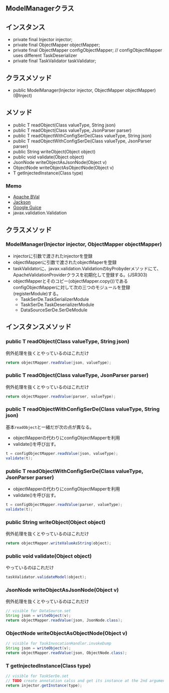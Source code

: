 ## ModelManagerクラス

## インスタンス

* private final Injector injector;
* private final ObjectMapper objectMapper;
* private final ObjectMapper configObjectMapper;  // configObjectMapper uses different TaskDeserializer
* private final TaskValidator taskValidator;

## クラスメソッド

* public ModelManager(Injector injector, ObjectMapper objectMapper) (@Inject)

## メソッド

* public <T> T readObject(Class<T> valueType, String json)
* public <T> T readObject(Class<T> valueType, JsonParser parser)
* public <T> T readObjectWithConfigSerDe(Class<T> valueType, String json)
* public <T> T readObjectWithConfigSerDe(Class<T> valueType, JsonParser parser)
* public String writeObject(Object object)
* public void validate(Object object)
* JsonNode writeObjectAsJsonNode(Object v)
* ObjectNode writeObjectAsObjectNode(Object v)
* <T> T getInjectedInstance(Class<T> type)


### Memo

* [Apache BVal](http://bval.apache.org/index.html)
* [Jackson](https://github.com/FasterXML/jackson-databind)
* [Google Guice](https://github.com/google/guice)
* javax.validation.Validation

## クラスメソッド

### ModelManager(Injector injector, ObjectMapper objectMapper)

* injectorに引数で渡されたinjectorを登録
* objectMapperに引数で渡されたobjectMaperを登録
* taskValidatorに、javax.validation.ValidationのbyProbyderメソッドにて、ApacheValidationProviderクラスを初期化して登録する。(JSR303)
* objectMapperとそのコピー(objectMapper.copy())であるconfigObjectMapperに対して次の三つのモジュールを登録(registerModule)する。
    * TaskSerDe.TaskSerializerModule
    * TaskSerDe.TaskDeserializerModule
    * DataSourceSerDe.SerDeModule


## インスタンスメソッド

### public <T> T readObject(Class<T> valueType, String json)

例外処理を抜くとやっているのはこれだけ

```java
return objectMapper.readValue(json, valueType);
```

### public <T> T readObject(Class<T> valueType, JsonParser parser)

例外処理を抜くとやっているのはこれだけ

```java
return objectMapper.readValue(parser, valueType);
```

### public <T> T readObjectWithConfigSerDe(Class<T> valueType, String json)

基本`readObject`と一緒だが次の点が異なる。

* objectMapperの代わりにconfigObjectMapperを利用
* validate()を呼び出す。

```java
t = configObjectMapper.readValue(json, valueType);
validate(t);
```


### public <T> T readObjectWithConfigSerDe(Class<T> valueType, JsonParser parser)

* objectMapperの代わりにconfigObjectMapperを利用
* validate()を呼び出す。

```java
t = configObjectMapper.readValue(parser, valueType);
validate(t);
```


### public String writeObject(Object object)

例外処理を抜くとやっているのはこれだけ

```java
return objectMapper.writeValueAsString(object);
```

### public void validate(Object object)

やっているのはこれだけ

```java
taskValidator.validateModel(object);
```

### JsonNode writeObjectAsJsonNode(Object v)

例外処理を抜くとやっているのはこれだけ

```java
// visible for DataSource.set
String json = writeObject(v);
return objectMapper.readValue(json, JsonNode.class);
```

### ObjectNode writeObjectAsObjectNode(Object v)

```java
// visible for TaskInvocationHandler.invokeDump
String json = writeObject(v);
return objectMapper.readValue(json, ObjectNode.class);
```

### <T> T getInjectedInstance(Class<T> type)


```java
// visible for TaskSerDe.set
// TODO create annotation calss and get its instance at the 2nd argument
return injector.getInstance(type);
```
